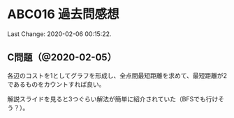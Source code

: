 # ABC016 過去問感想

Last Change: 2020-02-06 00:15:22.

## C問題（@2020-02-05）

各辺のコストを1としてグラフを形成し、全点間最短距離を求めて、最短距離が2であるものをカウントすれば良い。

解説スライドを見ると3つぐらい解法が簡単に紹介されていた（BFSでも行けそう？）。

